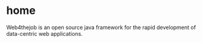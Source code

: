 home
====

Web4thejob is an open source java framework for the rapid development of data-centric web applications.